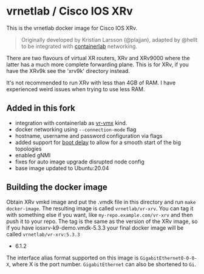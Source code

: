 # vrnetlab / Cisco IOS XRv

This is the vrnetlab docker image for Cisco IOS XRv.

> Originally developed by Kristian Larsson (@plajjan), adapted by @hellt to be integrated with [containerlab](https://containerlab.srlinux.dev) networking.

There are two flavours of virtual XR routers, XRv and XRv9000 where the latter
has a much more complete forwarding plane. This is for XRv, if you have the
XRv9k see the 'xrv9k' directory instead.

It's not recommended to run XRv with less than 4GB of RAM. I have experienced
weird issues when trying to use less RAM.

## Added in this fork

* integration with containerlab as [vr-vmx](https://containerlab.srlinux.dev/manual/kinds/vr-vmx/) kind.
* docker networking using `--connection-mode` flag
* hostname, username and password configuration via flags
* added support for [boot delay](https://containerlab.srlinux.dev/manual/vrnetlab/#boot-delay) to allow for a smooth start of the big topologies
* enabled gNMI
* fixes for auto image upgrade disrupted node config
* base image updated to Ubuntu:20.04

## Building the docker image

Obtain XRv vmkd image and put the .vmdk file in this directory and run `make docker-image`. The resulting image is called `vrnetlab/vr-xrv`. You can tag it with something else if you want, like `my-repo.example.com/vr-xrv` and then
push it to your repo. The tag is the same as the version of the XRv image, so if you have iosxrv-k9-demo.vmdk-5.3.3 your final docker image will be called `vrnetlab/vr-xrv:5.3.3`

 * 6.1.2

The interface alias format supported on this image is `GigabitEthernet0-0-0-X`, where X is the port number. `GigabitEthernet` can also be shortened to `Gi`.